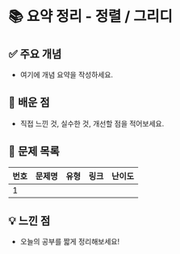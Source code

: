 # 📚 요약 정리 - 정렬 / 그리디

## ✅ 주요 개념

- 여기에 개념 요약을 작성하세요.

## 🧠 배운 점

- 직접 느낀 것, 실수한 것, 개선할 점을 적어보세요.

## 📝 문제 목록

| 번호 | 문제명 | 유형 | 링크 | 난이도 |
|------|--------|------|------|--------|
| 1 |          |      |      |        |

## 💡 느낀 점

- 오늘의 공부를 짧게 정리해보세요!
